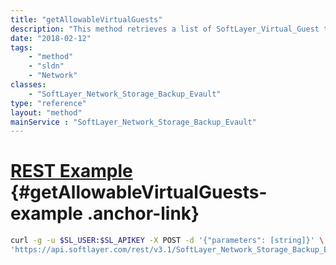 ```yaml
---
title: "getAllowableVirtualGuests"
description: "This method retrieves a list of SoftLayer_Virtual_Guest that can be authorized to this SoftLayer_Network_Storage. "
date: "2018-02-12"
tags:
    - "method"
    - "sldn"
    - "Network"
classes:
    - "SoftLayer_Network_Storage_Backup_Evault"
type: "reference"
layout: "method"
mainService : "SoftLayer_Network_Storage_Backup_Evault"
---
```


# [REST Example](#getAllowableVirtualGuests-example) <a href="/article/rest/"><i class="fas fa-question"></i></a> {#getAllowableVirtualGuests-example .anchor-link} 
```bash
curl -g -u $SL_USER:$SL_APIKEY -X POST -d '{"parameters": [string]}' \
'https://api.softlayer.com/rest/v3.1/SoftLayer_Network_Storage_Backup_Evault/{SoftLayer_Network_Storage_Backup_EvaultID}/getAllowableVirtualGuests'
```

